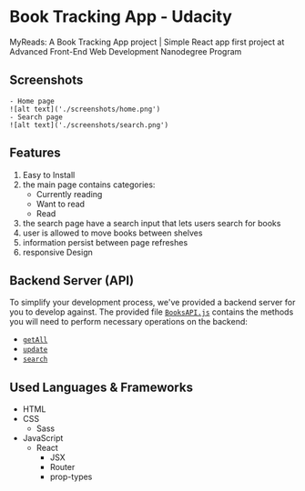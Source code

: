 # Book Tracking App - Udacity

MyReads: A Book Tracking App project | Simple React app
first project at Advanced Front-End Web Development Nanodegree Program

## Screenshots
    - Home page
    ![alt text]('./screenshots/home.png')
    - Search page
    ![alt text]('./screenshots/search.png')
## Features

1. Easy to Install
2. the main page contains categories:
    - Currently reading
    - Want to read
    - Read
3. the search page have a search input that lets users search for books
4. user is allowed to move books between shelves 
5. information persist between page refreshes
6. responsive Design


## Backend Server (API)

To simplify your development process, we've provided a backend server for you to develop against. The provided file [`BooksAPI.js`](src/BooksAPI.js) contains the methods you will need to perform necessary operations on the backend:

* [`getAll`](#getall)
* [`update`](#update)
* [`search`](#search)

## Used Languages & Frameworks

- HTML
- CSS
    - Sass
- JavaScript
    - React
        - JSX
        - Router
        - prop-types


